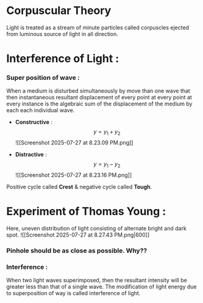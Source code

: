 
# Corpuscular Theory 

Light is treated as a stream of minute particles called corpuscles ejected from luminous source of light in all direction.


# Interference of Light :

### Super position of wave :

When a medium is disturbed simultaneously by move than one wave that then instantaneous resultant displacement of every point at every point at every instance is the algebraic sum of the displacement of the medium by each each individual wave.


- **Constructive** :
$$y = y_1 + y_2$$![[Screenshot 2025-07-27 at 8.23.09 PM.png]]

- **Distractive** :
$$y = y_1 - y_2$$
![[Screenshot 2025-07-27 at 8.23.16 PM.png]]

Positive cycle called **Crest** & negative cycle called **Tough**.

# Experiment of Thomas Young :

Here, uneven distribution of light consisting of alternate bright and dark spot.
![[Screenshot 2025-07-27 at 8.27.43 PM.png|600]]

### Pinhole should be as close as possible. Why??

### Interference :
When two light waves superimposed, then the resultant intensity will be greater less than that of a single wave. The modification of light energy due to superposition of way is called interference of light.

